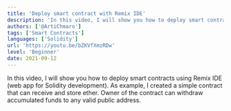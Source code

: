 ```yaml
---
title: 'Deploy smart contract with Remix IDE'
description: 'In this video, I will show you how to deploy smart contracts using Remix IDE (web app for Solidity development).'
authors: ['@ArtiChmaro']
tags: ['Smart Contracts']
languages: ['Solidity']
url: 'https://youtu.be/bZKVfXmzRDw'
level: 'Beginner'
date: 2021-09-12
---
```


In this video, I will show you how to deploy smart contracts using Remix IDE (web app for Solidity development). As example, I created a simple contract that can receive and store ether. Owner of the contract can withdraw accumulated funds to any valid public address. 